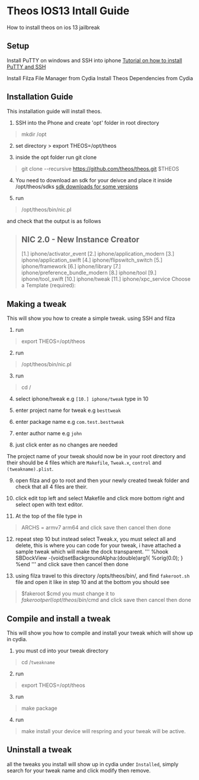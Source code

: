 # Theos IOS13 Intall Guide
How to install theos on ios 13 jailbreak

## Setup

Install PuTTY on windows and SSH into iphone [Tutorial on how to install PuTTY and SSH](https://www.reddit.com/r/jailbreak/comments/8wq55h/guide_how_to_ssh_into_your_device_once_it_has/)

Install Filza File Manager from Cydia 
Install Theos Dependencies from Cydia

## Installation Guide 
This installation guide will install theos.
1) SSH into the Phone and create 'opt' folder in root directory
> mkdir /opt

2) set directory > export THEOS=/opt/theos

3) inside the opt folder run git clone
> git clone --recursive https://github.com/theos/theos.git $THEOS

4) You need to download an sdk for your deivce and place it inside /opt/theos/sdks [sdk downloads for some versions](https://github.com/theos/sdks)

5) run
> /opt/theos/bin/nic.pl

and check that the output is as follows
> NIC 2.0 - New Instance Creator
> ------------------------------
>  [1.] iphone/activator_event
>  [2.] iphone/application_modern
>  [3.] iphone/application_swift
>  [4.] iphone/flipswitch_switch
>  [5.] iphone/framework
>  [6.] iphone/library
>  [7.] iphone/preference_bundle_modern
>  [8.] iphone/tool
>  [9.] iphone/tool_swift
>  [10.] iphone/tweak
>  [11.] iphone/xpc_service
> Choose a Template (required):

## Making a tweak
This will show you how to create a simple tweak. using SSH and filza
1) run 
> export THEOS=/opt/theos
2) run 
> /opt/theos/bin/nic.pl

3) run
> cd /

4) select iphone/tweak e.g `[10.] iphone/tweak` type in 10

5) enter project name for tweak e.g `besttweak`

6) enter package name e.g `com.test.besttweak`

7) enter author name e.g `john`

7) just click enter as no changes are needed

The project name of your tweak should now be in your root directory and their should be 4 files which are `Makefile`, `Tweak.x`, `control` and `(tweakname).plist`.

9) open filza and go to root and then your newly created tweak folder and check that all 4 files are their.

10) click edit top left and select Makefile and click more bottom right and select open with text editor.

11) At the top of the file type in
> ARCHS = armv7 arm64
and click save then cancel then done

12) repeat step 10 but instead select Tweak.x, you must select all and delete, this is where you can code for your tweak, i have attached a sample tweak which will make the dock transparent.
'''
%hook SBDockView
-(void)setBackgroundAlpha:(double)arg1{
%orig(0.0);
}
%end
'''
and click save then cancel then done

13) using filza travel to this directory /opts/theos/bin/, and find `fakeroot.sh` file and open it like in step 10 and at the bottom you should see
> $fakeroot $cmd
you must change it to
> $fakeroot perl /opt/theos/bin/$cmd
and click save then cancel then done

## Compile and install a tweak
This will show you how to compile and install your tweak which will show up in cydia.
1) you must cd into your tweak directory
> cd /`tweakname`
2) run 
> export THEOS=/opt/theos
3) run
> make package 
4) run
> make install
your device will respring and your tweak will be active.

## Uninstall a tweak
all the tweaks you install will show up in cydia under `Installed`, simply search for your tweak name and click modify then remove.
